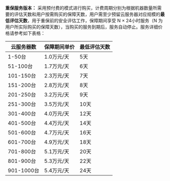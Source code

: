 **重保服务版本：** 采用预付费的模式进行购买，计费周期分别为根据机器数量所需要的评估天数和用户按需购买的保障天数，用户需至少预留云服务器对应规模的**最低评估天数**，用于重保前的安全评估工作，保障期间享受 N × 24小时服务（N 为用户所实际购买的保障天数），当购买的服务到期后，服务自动停止。服务详细价格请参考如下表格：

| 云服务器数 | 保障期间单价 | 最低评估天数 |
| ---------- | ------------ | ------------ |
| 1-50台     | 1.0万元/天   | 5天             |
| 51-100台   | 1.7万元/天   | 6天             |
| 101-150台  | 2.3万元/天   | 7天             |
| 151-200台  | 2.8万元/天   | 8天             |
| 201-250台  | 3.2万元/天   | 9天             |
| 251-300台  | 3.5万元/天   | 10天            |
| 301-400台  | 4.0万元/天   | 12天            |
| 401-500台  | 4.4万元/天   | 14天            |
| 501-600台  | 4.7万元/天   | 16天            |
| 601-700台  | 4.9万元/天   | 18天            |
| 701-800台  | 5.1万元/天   | 20天            |
| 801-900台  | 5.3万元/天   | 22天             |
| 901-1000台 | 5.4万元/天   | 24天           |
